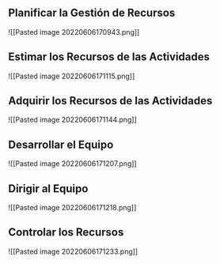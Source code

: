 ## Planificar la Gestión de Recursos
![[Pasted image 20220606170943.png]]

## Estimar los Recursos de las Actividades
![[Pasted image 20220606171115.png]]

## Adquirir los Recursos de las Actividades
![[Pasted image 20220606171144.png]]

## Desarrollar el Equipo
![[Pasted image 20220606171207.png]]

## Dirigir al Equipo
![[Pasted image 20220606171218.png]]

## Controlar los Recursos
![[Pasted image 20220606171233.png]]